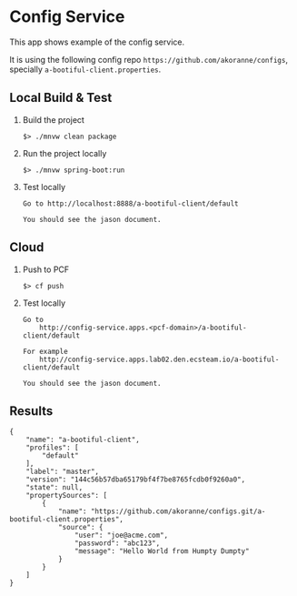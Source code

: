 # Config Service

This app shows example of the config service.

It is using the following config repo `https://github.com/akoranne/configs`, 
specially `a-bootiful-client.properties`. 


## Local Build & Test
1. Build the project
	```
	$> ./mnvw clean package
	```

2. Run the project locally
	```
	$> ./mnvw spring-boot:run
	```

3. Test locally
	```
	Go to http://localhost:8888/a-bootiful-client/default
	 
	You should see the jason document.
	```

## Cloud 
1. Push to PCF
	```
	$> cf push
	```

2. Test locally
	```
	Go to
		http://config-service.apps.<pcf-domain>/a-bootiful-client/default
	
	For example
		http://config-service.apps.lab02.den.ecsteam.io/a-bootiful-client/default
	 
	You should see the jason document.
	```


## Results
```
{
	"name": "a-bootiful-client",
	"profiles": [
		"default"
	],
	"label": "master",
	"version": "144c56b57dba65179bf4f7be8765fcdb0f9260a0",
	"state": null,
	"propertySources": [
		{
			"name": "https://github.com/akoranne/configs.git/a-bootiful-client.properties",
			"source": {
				"user": "joe@acme.com",
				"password": "abc123",
				"message": "Hello World from Humpty Dumpty"
			}
		}
	]
}
```
